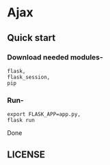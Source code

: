 # Ajax
## Quick start
### Download needed modules-
    flask,
    flask_session,
    pip
### Run-
    export FLASK_APP=app.py,
    flask run
Done
## LICENSE
